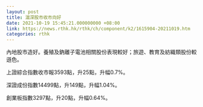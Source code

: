 ```yaml
---
layout: post
title: 滬深股市收市向好
date: 2021-10-19 15:45:21.000000000 +08:00
link: https://news.rthk.hk/rthk/ch/component/k2/1615904-20211019.htm
categories: rthk
---
```


內地股市造好。養殖及鈉離子電池相關股份表現較好；旅遊、教育及紡織類股份較遜色。

上證綜合指數收市報3593點，升25點，升幅0.7%。

深證成份指數14499點，升149點，升幅1.04%。

創業板指數3297點，升20點，升幅0.64%。
